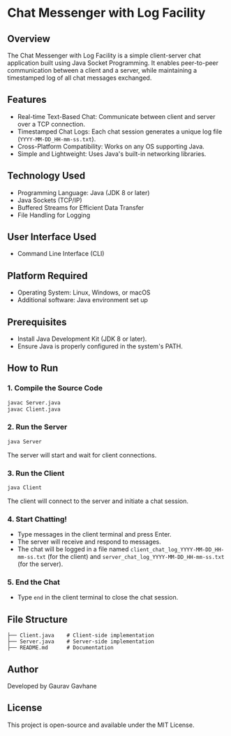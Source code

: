 # Chat Messenger with Log Facility

## Overview
The Chat Messenger with Log Facility is a simple client-server chat application built using Java Socket Programming. It enables peer-to-peer communication between a client and a server, while maintaining a timestamped log of all chat messages exchanged.

## Features
- Real-time Text-Based Chat: Communicate between client and server over a TCP connection.
- Timestamped Chat Logs: Each chat session generates a unique log file (`YYYY-MM-DD_HH-mm-ss.txt`).
- Cross-Platform Compatibility: Works on any OS supporting Java.
- Simple and Lightweight: Uses Java's built-in networking libraries.

## Technology Used
- Programming Language: Java (JDK 8 or later)
- Java Sockets (TCP/IP)
- Buffered Streams for Efficient Data Transfer
- File Handling for Logging

## User Interface Used
- Command Line Interface (CLI)

## Platform Required
- Operating System: Linux, Windows, or macOS
- Additional software: Java environment set up

## Prerequisites
- Install Java Development Kit (JDK 8 or later).
- Ensure Java is properly configured in the system's PATH.

## How to Run

### 1. Compile the Source Code
```sh
javac Server.java
javac Client.java
```

### 2. Run the Server
```sh
java Server
```
The server will start and wait for client connections.

### 3. Run the Client
```sh
java Client
```
The client will connect to the server and initiate a chat session.

### 4. Start Chatting!
- Type messages in the client terminal and press Enter.
- The server will receive and respond to messages.
- The chat will be logged in a file named `client_chat_log_YYYY-MM-DD_HH-mm-ss.txt` (for the client) and `server_chat_log_YYYY-MM-DD_HH-mm-ss.txt` (for the server).

### 5. End the Chat
- Type `end` in the client terminal to close the chat session.

## File Structure
```
├── Client.java    # Client-side implementation
├── Server.java    # Server-side implementation
├── README.md      # Documentation
```

## Author
Developed by Gaurav Gavhane

## License
This project is open-source and available under the MIT License.


